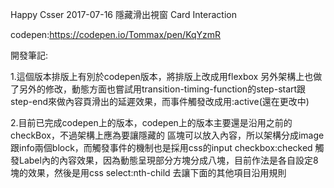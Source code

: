 Happy Csser 2017-07-16
隱藏滑出視窗 Card Interaction

codepen:https://codepen.io/Tommax/pen/KqYzmR

開發筆記:

1.這個版本排版上有別於codepen版本，將排版上改成用flexbox
  另外架構上也做了另外的修改，動態方面也嘗試用transition-timing-function的step-start跟
  step-end來做內容頁滑出的延遲效果，而事件觸發改成用:active(還在更改中)

2.目前已完成codepen上的版本，codepen上的版本主要還是沿用之前的checkBox，不過架構上應為要讓隱藏的
  區塊可以放入內容，所以架構分成image跟info兩個block，而觸發事件的機制也是採用css的input checkbox:checked
  觸發Label內的內容效果，因為動態呈現部分方塊分成八塊，目前作法是各自設定8塊的效果，然後是用css select:nth-child
  去讓下面的其他項目沿用規則


